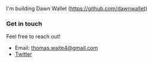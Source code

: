 I'm building Dawn Wallet (https://github.com/dawnwallet)

### Get in touch
Feel free to reach out!
- Email: thomas.waite4@gmail.com
- [Twitter](https://twitter.com/tom_waite_)
